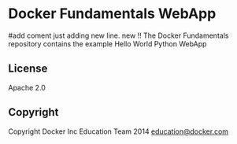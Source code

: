 Docker Fundamentals WebApp
==========================
#add coment
just adding new line. new !!
The Docker Fundamentals repository contains the example Hello World Python WebApp

## License

Apache 2.0

## Copyright

Copyright Docker Inc Education Team 2014 <education@docker.com>
